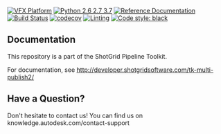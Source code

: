 [![VFX Platform](https://img.shields.io/badge/vfxplatform-2020-yellow.svg)](http://www.vfxplatform.com/)
[![Python 2.6 2.7 3.7](https://img.shields.io/badge/python-2.6%20%7C%202.7%20%7C%203.7-blue.svg)](https://www.python.org/)
[![Reference Documentation](http://img.shields.io/badge/doc-reference-blue.svg)](http://developer.shotgridsoftware.com/tk-multi-publish2)
[![Build Status](https://dev.azure.com/shotgun-ecosystem/Toolkit/_apis/build/status/shotgunsoftware.tk-multi-publish2?branchName=master)](https://dev.azure.com/shotgun-ecosystem/Toolkit/_build/latest?definitionId=41&branchName=master)
[![codecov](https://codecov.io/gh/shotgunsoftware/tk-multi-publish2/branch/master/graph/badge.svg)](https://codecov.io/gh/shotgunsoftware/tk-multi-publish2)
[![Linting](https://img.shields.io/badge/PEP8%20by-Hound%20CI-a873d1.svg)](https://houndci.com)
[![Code style: black](https://img.shields.io/badge/code%20style-black-000000.svg)](https://github.com/psf/black)


## Documentation
This repository is a part of the ShotGrid Pipeline Toolkit.

For documentation, see http://developer.shotgridsoftware.com/tk-multi-publish2/

## Have a Question?
Don't hesitate to contact us! You can find us on knowledge.autodesk.com/contact-support
